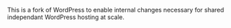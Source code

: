 This is a fork of WordPress to enable internal changes necessary for shared independant WordPress hosting at scale.
